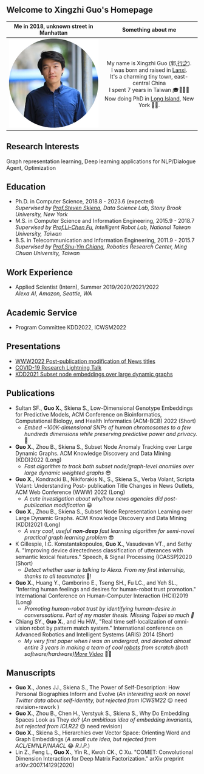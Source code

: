 ## Welcome to Xingzhi Guo's Homepage

Me in 2018, unknown street in Manhattan          |  Something about me
:-------------------------:|:-------------------------:
<img src="imgs/profile-xingzhi.png" alt="drawing" width="250"/>  |  My name is Xingzhi Guo (郭,[行之](https://baike.baidu.com/item/%E5%8D%9A%E5%AD%A6%E4%B9%8B%EF%BC%8C%E5%AE%A1%E9%97%AE%E4%B9%8B%EF%BC%8C%E6%85%8E%E6%80%9D%E4%B9%8B%EF%BC%8C%E6%98%8E%E8%BE%A8%E4%B9%8B%EF%BC%8C%E7%AC%83%E8%A1%8C%E4%B9%8B/10883328)). <br /> I was born and raised in [Lanxi](https://en.wikipedia.org/wiki/Lanxi,_Zhejiang). <br /> It's a charming tiny town, east-central China <br /> I spent 7 years in Taiwan 🎓🥟🧋🤤 <br /> Now doing PhD in [Long Island](https://en.wikipedia.org/wiki/Long_Island), New York 🗽🌆.




## Research Interests
Graph representation learning, Deep learning applications for NLP/Dialogue Agent, Optimization

## Education
- Ph.D. in Computer Science, 2018.8 - 2023.6 (expected)  
    _Supervised by [Prof.Steven Skiena](https://www3.cs.stonybrook.edu/~skiena/), Data Science Lab, Stony Brook University, New York_
- M.S. in Computer Science and Information Engineering,  2015.9 - 2018.7  
    _Supervised by [Prof.Li-Chen Fu](https://robotlab.csie.ntu.edu.tw/about/professor), Intelligent Robot Lab, National Taiwan University, Taiwan_
- B.S. in Telecommunication and Information Engineering,  2011.9 - 2015.7  
    _Supervised by [Prof.Shu-Yin Chiang](https://www2.mcu.edu.tw/ePortfolio/Common/Empno.aspx?t=799), Robotics Research Center, Ming Chuan University, Taiwan_
    


## Work Experience
- Applied Scientist (Intern), Summer 2019/2020/2021/2022  
    _Alexa AI, Amazon, Seattle, WA_

## Academic Service
- Program Committee KDD2022, ICWSM2022

## Presentations
- [WWW2022 Post-publication modification of News titles](https://www.youtube.com/watch?v=Yb0Wx1l8jak)
- [COVID-19 Research Lightning Talk](https://www.youtube.com/watch?v=NEW1TU2Dqp4)
- [KDD2021 Subset node embeddings over large dynamic graphs](https://dl.acm.org/doi/abs/10.1145/3447548.3467393#)



## Publications
- Sultan SF., **Guo X.**, Skiena S., Low-Dimensional Genotype Embeddings for Predictive Models, ACM Conference on Bioinformatics, Computational Biology, and Health Informatics (ACM-BCB) 2022 (Short)
    - _Embed ~100K-dimensional SNPs of human chromosomes to a few hundreds dimensions while preserving predictive power and privacy._ 🧬
- **Guo X.**, Zhou B., Skiena S., Subset Node Anomaly Tracking over Large Dynamic Graphs. ACM Knowledge Discovery and Data Mining (KDD)2022 (Long) 
    - _Fast algorithm to track both subset node/graph-level anomlies over large dynamic weighted graphs_ 😎
- **Guo X.**, Kondracki B., Nikiforakis N., S., Skiena S., Verba Volant, Scripta Volant: Understanding Post- publication Title Changes in News Outlets, ACM Web Conference (WWW) 2022 (Long) 
    - _A cute investigation about why/how news agencies did post-publication modification_ 😀
- **Guo X.**, Zhou B., Skiena S., Subset Node Representation Learning over Large Dynamic Graphs. ACM Knowledge Discovery and Data Mining (KDD)2021 (Long)  
    - _A very cool, useful **non-deep** fast learning algorithm for semi-novel practical graph learning problem_ 😎
-  K Gillespie, I.C. Konstantakopoulos, **Guo X.**, Vasudevan VT., and Sethy A. "Improving device directedness classification of utterances with semantic lexical features." Speech, & Signal Processing (ICASSP)2020 (Short) 
    -  _Detect whether user is talking to Alexa. From my first internship, thanks to all teammates_ 🍻!
-  **Guo X.**, Huang Y., Gamborino E., Tseng SH., Fu LC., and Yeh SL., "Inferring human feelings and desires for
human-robot trust promotion." International Conference on Human-Computer Interaction (HCII)2019 (Long) 
    - _Promoting human-robot trust by identifying human-desire in converssations. Part of my master thesis. Missing Taipei so much 🧋_ 
- Chiang SY., **Guo X.**, and Hu HW., "Real time self-localization of omni-vision robot by pattern match system." International conference on Advanced Robotics and Intelligent Systems (ARIS) 2014 (Short) 
    - _My very first paper when I was an undergrad, and devoted almost entire 3 years in making a team of cool [robots](https://www.youtube.com/watch?v=TWU0rhDw-DQ) from scratch (both software/hardware)[More Video](https://www.youtube.com/watch?v=vum8fPhUUZk)_ 🤖🤩  

## Manuscripts
- **Guo X.**, Jones JJ., Skiena S., The Power of Self-Description: How Personal Biographies Inform and Evolve (_An interesting work on novel Twitter data about self-identity, but rejected from ICWSM22_ 😥 need revision+rework )
- **Guo X.**, Zhou B., Chen H., Verstyuk S., Skiena S., Why Do Embedding Spaces Look as They do? (_An ambitious idea of embedding invariants, but rejected from ICLR22_ 😥 need revision)
- **Guo X.**, Skiena S., Hierarchies over Vector Space: Orienting Word and Graph Embeddings (_A small cute idea, but rejected from ACL/EMNLP/NAACL_ 😂 _R.I.P._)
- Lin Z., Feng L., **Guo X.**, Yin R., Kwoh CK., C Xu. "COMET: Convolutional Dimension Interaction for Deep Matrix Factorization." arXiv preprint arXiv:2007.14129(2020)
